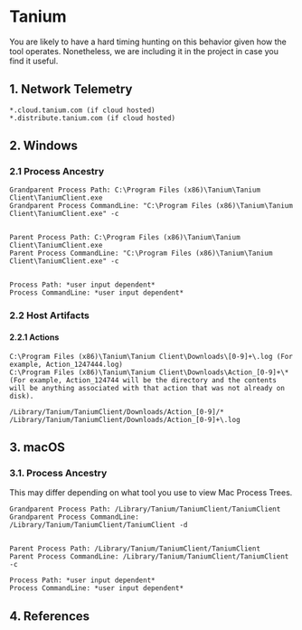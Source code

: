 # Tanium

You are likely to have a hard timing hunting on this behavior given how the tool operates. Nonetheless, we are including it in the project in case you find it useful.

## 1. Network Telemetry
```
*.cloud.tanium.com (if cloud hosted)
*.distribute.tanium.com (if cloud hosted)
```

## 2. Windows
### 2.1 Process Ancestry

```
Grandparent Process Path: C:\Program Files (x86)\Tanium\Tanium Client\TaniumClient.exe
Grandparent Process CommandLine: "C:\Program Files (x86)\Tanium\Tanium Client\TaniumClient.exe" -c


Parent Process Path: C:\Program Files (x86)\Tanium\Tanium Client\TaniumClient.exe
Parent Process CommandLine: "C:\Program Files (x86)\Tanium\Tanium Client\TaniumClient.exe" -c


Process Path: *user input dependent*
Process CommandLine: *user input dependent*
```

### 2.2 Host Artifacts
#### 2.2.1 Actions
```
C:\Program Files (x86)\Tanium\Tanium Client\Downloads\[0-9]+\.log (For example, Action_1247444.log)
C:\Program Files (x86)\Tanium\Tanium Client\Downloads\Action_[0-9]+\* (For example, Action_124744 will be the directory and the contents will be anything associated with that action that was not already on disk).

/Library/Tanium/TaniumClient/Downloads/Action_[0-9]/*
/Library/Tanium/TaniumClient/Downloads/Action_[0-9]+\.log
```

## 3. macOS
### 3.1. Process Ancestry

This may differ depending on what tool you use to view Mac Process Trees.
```
Grandparent Process Path: /Library/Tanium/TaniumClient/TaniumClient
Grandparent Process CommandLine: /Library/Tanium/TaniumClient/TaniumClient -d


Parent Process Path: /Library/Tanium/TaniumClient/TaniumClient
Parent Process CommandLine: /Library/Tanium/TaniumClient/TaniumClient -c

Process Path: *user input dependent*
Process CommandLine: *user input dependent*
```

## 4. References
